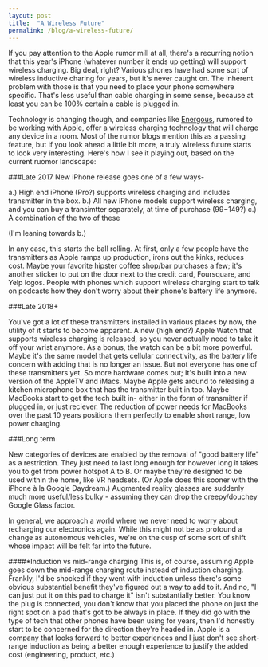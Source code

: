 ```yaml
---
layout: post
title:  "A Wireless Future"
permalink: /blog/a-wireless-future/
---
```


If you pay attention to the Apple rumor mill at all, there's a recurring notion that this year's iPhone (whatever number it ends up getting) will support wireless charging. Big deal, right? Various phones have had some sort of wireless inductive charing for years, but it's never caught on. The inherent problem with those is that you need to place your phone somewhere specific. That's less useful than cable charging in some sense, because at least you can be 100% certain a cable is plugged in. 

Technology is changing though, and companies like [Energous](http://www.energous.com), rumored to be [working with Apple](http://appleinsider.com/articles/16/12/20/more-evidence-suggests-apple-tie-up-with-wireless-charging-firm-energous), offer a wireless charging technology that will charge any device in a room. Most of the rumor blogs mention this as a passing feature, but if you look ahead a little bit more, a truly wireless future starts to look very interesting. Here's how I see it playing out, based on the current ruomor landscape:

###Late 2017
New iPhone release goes one of a few ways-

a.) High end iPhone (Pro?) supports wireless charging and includes transmitter in the box.
b.) All new iPhone models support wireless charging, and you can buy a transimtter separately, at time of purchase ($99-$149?)
c.) A combination of the two of these

(I'm leaning towards b.)

In any case, this starts the ball rolling. At first, only a few people have the transmitters as Apple ramps up production, irons out the kinks, reduces cost. Maybe your favorite hipster coffee shop/bar purchases a few; it's another sticker to put on the door next to the credit card, Foursquare, and Yelp logos. People with phones which support wireless charging start to talk on podcasts how they don't worry about their phone's battery life anymore.

###Late 2018+

You've got a lot of these transmitters installed in various places by now, the utility of it starts to become apparent. A new (high end?) Apple Watch that supports wireless charging is released, so you never actually need to take it off your wrist anymore. As a bonus, the watch can be a bit more powerful. Maybe it's the same model that gets cellular connectivity, as the battery life concern with adding that is no longer an issue. But not everyone has one of these transmitters yet. So more hardware comes out; It's built into a new version of the AppleTV and iMacs. Maybe Apple gets around to releasing a kitchen microphone box that has the transmitter built in too. Maybe MacBooks start to get the tech built in- either in the form of transmitter if plugged in, or just reciever. The reduction of power needs for MacBooks over the past 10 years positions them perfectly to enable short range, low power charging. 


###Long term

New categories of devices are enabled by the removal of "good battery life" as a restriction. They just need to last long enough for however long it takes you to get from power hotspot A to B. Or maybe they're designed to be used within the home, like VR headsets. (Or Apple does this sooner with the iPhone à la Google Daydream.) Augmented reality glasses are suddenly much more useful/less bulky - assuming they can drop the creepy/douchey Google Glass factor. 

In general, we approach a world where we never need to worry about recharging our electronics again. While this might not be as profound a change as autonomous vehicles, we're on the cusp of some sort of shift whose impact will be felt far into the future.


####*Induction vs mid-range charging
This is, of course, assuming Apple goes down the mid-range charging route instead of induction charging. Frankly, I'd be shocked if they went with induction unless there's some obvious substantial benefit they've figured out a way to add to it. And no, "I can just put it on this pad to charge it" isn't substantially better. You know the plug is connected, you don't know that you placed the phone on just the right spot on a pad that's got to be always in place. If they did go with the type of tech that other phones have been using for years, then I'd honestly start to be concerned for the direction they're headed in. Apple is a company that looks forward to better experiences and I just don't see short-range induction as being a better enough experience to justify the added cost (engineering, product, etc.)
